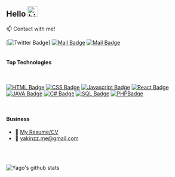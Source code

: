 ## Hello <img src="https://user-images.githubusercontent.com/1303154/88677602-1635ba80-d120-11ea-84d8-d263ba5fc3c0.gif" width="28px" height="28px" alt="hi">

:mailbox: Contact with me!

[![Twitter Badge](https://img.shields.io/badge/-@Yakinzz___-1ca0f1?style=flat&labelColor=1ca0f1&logo=twitter&logoColor=white&link=https://twitter.com/Yakinzz_)] [![Mail Badge](https://img.shields.io/badge/-@Yakinzz-e84393?style=flat&labelColor=e84393&logo=instagram&logoColor=white)](https://www.instagram.com/almydev/) [![Mail Badge](https://img.shields.io/badge/-yakinz.me-c0392b?style=flat&labelColor=c0392b&logo=gmail&logoColor=white)](mailto:yakinzz.me@gmail.com)
<br /><br />
#### Top Technologies
<br />
<!-- TODO: Make technologies links takes you to repositories -->

[![HTML Badge](https://img.shields.io/badge/-HTML-EA5034?style=for-the-badge&labelColor=black&logo=HTML5&logoColor=EA5034)](#)
[![CSS Badge](https://img.shields.io/badge/-CSS-1EA8F1?style=for-the-badge&labelColor=black&logo=CSS3&logoColor=1EA8F1)](#) 
[![Javascript Badge](https://img.shields.io/badge/-Javascript-F0DB4F?style=for-the-badge&labelColor=black&logo=javascript&logoColor=F0DB4F)](#)
[![React Badge](https://img.shields.io/badge/-React-61DBFB?style=for-the-badge&labelColor=black&logo=react&logoColor=61DBFB)](#) 
[![JAVA Badge](https://img.shields.io/badge/-JAVA-1D53EE?style=for-the-badge&labelColor=black&logo=CoffeeScript&logoColor=1D53EE)](#) 
[![C# Badge](https://img.shields.io/badge/-C_Sharp-3C873A?style=for-the-badge&labelColor=black&logo=C%20Sharp&logoColor=3C873A)](#) 
[![SQL Badge](https://img.shields.io/badge/-SQL-e535ab?style=for-the-badge&labelColor=black&logo=SQLite&logoColor=e535ab)](#)
[![PHPBadge](https://img.shields.io/badge/-PHP-1DE7EE?style=for-the-badge&labelColor=black&logo=PHP&logoColor=1DE7EE)](#)


<br />

#### Business
- 📎 [My Resume/CV](https://github.com/Almydev/Almydev/blob/main/resumes/CV_YagoAlmeida.pdf)
- 📧 yakinzz.me@gmail.com

<br /><br />

![Yago's github stats](https://github-readme-stats.vercel.app/api?username=yakinzz&count_private=true&theme=tokyonight&hide=contribs,prs)

</details>
